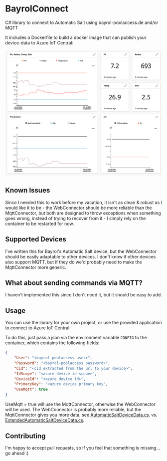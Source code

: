 # BayrolConnect
C# library to connect to Automatic Salt using bayrol-poolaccess.de and/or MQTT

It includes a Dockerfile to build a docker image that can publish your device-data to Azure IoT Central:

![Azure IoT Central](Azure_IoT_Central.png)

## Known Issues
Since I needed this to work before my vacation, it isn't as clean & robust as I would
like it to be - the WebConnector should be more reliable than the MqttConnector,
but both are designed to throw exceptions when something goes wrong, instead of trying
to recover from it - I simply rely on the container to be restarted for now.

## Supported Devices
I've written this for Bayrol's Automatic Salt device, but the WebConnector should be easily adaptable
to other devices. I don't know if other devices also support MQTT, but if they do we'd probably need
to make the MqttConnector more generic.

## What about sending commands via MQTT?
I haven't implemented this since I don't need it, but it should be easy to add.

## Usage
You can use the library for your own project, or use the provided application to connect
to Azure IoT Central.

To do this, just pass a json via the environment variable `CONFIG` to the container, which
contains the following fields:

```json
{
    "User": "<bayrol-poolaccess user>",
    "Password": "<bayrol-poolaccess password>",
    "Cid": "<cid extracted from the url to your device>",
    "IdScope": "<azure device id-scope>",
    "DeviceId": "<azure device id>",
    "PrimaryKey": "<azure device primary key",
    "UseMqtt": true
}
```
UseMqtt = true will use the MqttConnector, otherwise the WebConnector will be used.
The WebConnector is probably more reliable, but the MqttConnector gives you more data;
see [AutomaticSaltDeviceData.cs](BayrolLib/AutomaticSaltDeviceData.cs).
vs. [ExtendedAutomaticSaltDeviceData.cs](BayrolLib/ExtendedAutomaticSaltDeviceData.cs).

## Contributing
I'm happy to accept pull requests, so if you feel that something is missing... go ahead :)